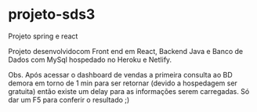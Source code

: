 # projeto-sds3
Projeto spring e react 

Projeto desenvolvidocom Front end em React, Backend Java e Banco de Dados com MySql hospedado no Heroku e Netlify.

Obs. Após acessar o dashboard de vendas a primeira consulta ao BD demora em torno de 1 min para ser retornar (devido a hospedagem ser gratuita) então existe um delay para as informações serem carregadas. Só dar um F5 para conferir o resultado ;)
